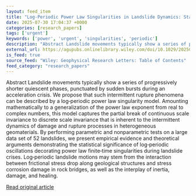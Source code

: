 ```yaml
---
layout: feed_item
title: "Log‐Periodic Power Law Singularities in Landslide Dynamics: Statistical Evidence From 52 Crises"
date: 2025-07-30 17:04:37 +0000
categories: [research_papers]
tags: ['urgent']
keywords: ['power', 'urgent', 'singularities', 'periodic']
description: "Abstract Landslide movements typically show a series of progressively shorter quiescent phases, punctuated by sudden bursts during an acceleration crisis"
external_url: https://agupubs.onlinelibrary.wiley.com/doi/10.1029/2025GL116379?af=R
is_feed: true
source_feed: "Wiley: Geophysical Research Letters: Table of Contents"
feed_category: "research_papers"
---
```


Abstract Landslide movements typically show a series of progressively shorter quiescent phases, punctuated by sudden bursts during an acceleration crisis. We propose that such intermittent rupture phenomena can be described by a log‐periodic power law singularity model. Amounting mathematically to a generalization of the power law exponent from real to complex numbers, this model captures the partial break of continuous scale invariance to discrete scale invariance that is inherent to the intermittent dynamics of damage and rupture processes in heterogeneous geomaterials. By performing parametric and nonparametric tests on a large data set of 52 landslides, we present empirical evidence and theoretical arguments demonstrating the statistical significance of log‐periodic oscillations decorating power law finite‐time singularities during landslide crises. Log‐periodic landslide motions may stem from the interaction between frictional stress drop along geological structures and stress corrosion damage in rock bridges, as well as the interplay of inertia, damage, and healing.

[Read original article](https://agupubs.onlinelibrary.wiley.com/doi/10.1029/2025GL116379?af=R)
